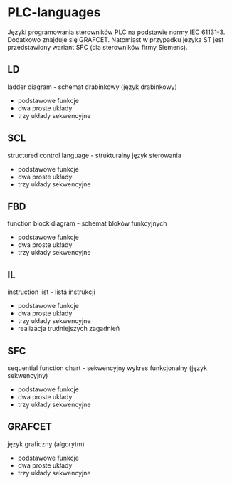# PLC-languages
Języki programowania sterowników PLC na podstawie normy IEC 61131-3. Dodatkowo znajduje się GRAFCET. Natomiast w przypadku jezyka ST jest przedstawiony wariant SFC (dla sterowników firmy Siemens).

## LD
ladder diagram - schemat drabinkowy (język drabinkowy)
* podstawowe funkcje
* dwa proste układy
* trzy układy sekwencyjne

## SCL
structured control language - strukturalny język sterowania
* podstawowe funkcje
* dwa proste układy
* trzy układy sekwencyjne

## FBD
function block diagram - schemat bloków funkcyjnych
* podstawowe funkcje
* dwa proste układy
* trzy układy sekwencyjne

## IL
instruction list - lista instrukcji
* podstawowe funkcje
* dwa proste układy
* trzy układy sekwencyjne
* realizacja trudniejszych zagadnień

## SFC
sequential function chart - sekwencyjny wykres funkcjonalny (język sekwencyjny)
* podstawowe funkcje
* dwa proste układy
* trzy układy sekwencyjne

## GRAFCET
język graficzny (algorytm)
* podstawowe funkcje
* dwa proste układy
* trzy układy sekwencyjne
